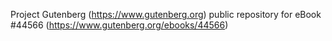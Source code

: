 Project Gutenberg (https://www.gutenberg.org) public repository for eBook #44566 (https://www.gutenberg.org/ebooks/44566)
